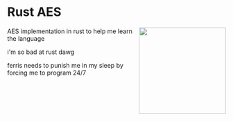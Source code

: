 # Rust AES
<img align="right" width="200" src="https://www.rustacean.net/assets/rustacean-flat-happy.svg">

AES implementation in rust to help me learn the language

i'm so bad at rust dawg

ferris needs to punish me in my sleep by forcing me to program 24/7